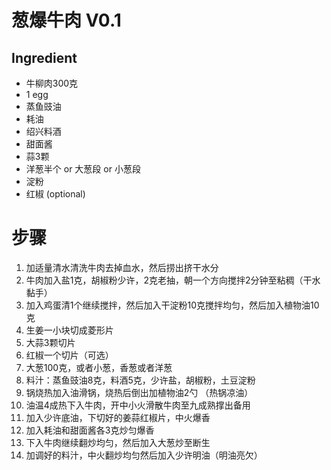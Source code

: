 # 葱爆牛肉 V0.1

## Ingredient
- 牛柳肉300克
- 1 egg
- 蒸鱼豉油
- 耗油
- 绍兴料酒
- 甜面酱
- 蒜3颗
- 洋葱半个 or 大葱段 or 小葱段
- 淀粉
- 红椒 (optional)
  
# 步骤
1. 加适量清水清洗牛肉去掉血水，然后捞出挤干水分
2. 牛肉加入盐1克，胡椒粉少许，2克老抽，朝一个方向搅拌2分钟至粘稠（干水黏手）
3. 加入鸡蛋清1个继续搅拌，然后加入干淀粉10克搅拌均匀，然后加入植物油10克
4. 生姜一小块切成菱形片
5. 大蒜3颗切片
6. 红椒一个切片（可选）
7. 大葱100克，或者小葱，香葱或者洋葱
8. 料汁：蒸鱼豉油8克，料酒5克，少许盐，胡椒粉，土豆淀粉
9. 锅烧热加入油滑锅，烧热后倒出加植物油2勺 （热锅凉油）
10. 油温4成热下入牛肉，开中小火滑散牛肉至九成熟撑出备用
11. 加入少许底油，下切好的姜蒜红椒片，中火爆香
12. 加入耗油和甜面酱各3克炒匀爆香
13. 下入牛肉继续翻炒均匀，然后加入大葱炒至断生
14. 加调好的料汁，中火翻炒均匀然后加入少许明油（明油亮欠）
